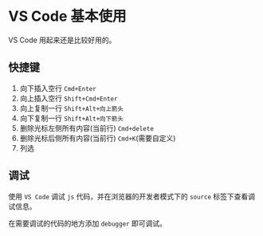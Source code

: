 
# VS Code 基本使用

VS Code 用起来还是比较好用的。

## 快捷键

1. 向下插入空行 `Cmd+Enter`
2. 向上插入空行 `Shift+Cmd+Enter`
3. 向上复制一行 `Shift+Alt+向上箭头`
4. 向下复制一行 `Shift+Alt+向下箭头`
5. 删除光标左侧所有内容(当前行) `Cmd+delete`
6. 删除光标后侧所有内容(当前行) `Cmd+K`(需要自定义)
7. 列选

## 调试

使用 `VS Code` 调试 `js` 代码，并在浏览器的开发者模式下的 `source` 标签下查看调试信息。

在需要调试的代码的地方添加 `debugger` 即可调试。
